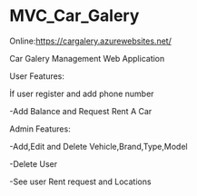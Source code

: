 # MVC_Car_Galery

Online:https://cargalery.azurewebsites.net/

Car Galery Management Web Application

User Features:


İf user register and add phone number 

-Add Balance and Request Rent A Car


Admin Features:

-Add,Edit and Delete Vehicle,Brand,Type,Model

-Delete User 

-See user Rent request and Locations

